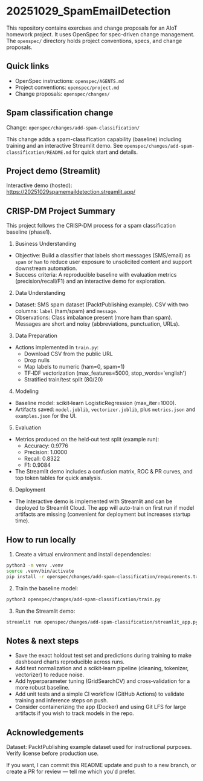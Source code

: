 # 20251029_SpamEmailDetection

This repository contains exercises and change proposals for an AIoT homework project. It uses OpenSpec for spec-driven change management. The `openspec/` directory holds project conventions, specs, and change proposals.

Quick links
-----------
- OpenSpec instructions: `openspec/AGENTS.md`
- Project conventions: `openspec/project.md`
- Change proposals: `openspec/changes/`

Spam classification change
--------------------------
Change: `openspec/changes/add-spam-classification/`

This change adds a spam-classification capability (baseline) including training and an interactive Streamlit demo. See `openspec/changes/add-spam-classification/README.md` for quick start and details.

Project demo (Streamlit)
-------------------------
Interactive demo (hosted): https://20251029spamemaildetection.streamlit.app/

CRISP‑DM Project Summary
------------------------
This project follows the CRISP‑DM process for a spam classification baseline (phase1).

1) Business Understanding
- Objective: Build a classifier that labels short messages (SMS/email) as `spam` or `ham` to reduce user exposure to unsolicited content and support downstream automation.
- Success criteria: A reproducible baseline with evaluation metrics (precision/recall/F1) and an interactive demo for exploration.

2) Data Understanding
- Dataset: SMS spam dataset (PacktPublishing example). CSV with two columns: `label` (ham/spam) and `message`.
- Observations: Class imbalance present (more ham than spam). Messages are short and noisy (abbreviations, punctuation, URLs).

3) Data Preparation
- Actions implemented in `train.py`:
	- Download CSV from the public URL
	- Drop nulls
	- Map labels to numeric (ham=0, spam=1)
	- TF‑IDF vectorization (max_features=5000, stop_words='english')
	- Stratified train/test split (80/20)

4) Modeling
- Baseline model: scikit‑learn LogisticRegression (max_iter=1000).
- Artifacts saved: `model.joblib`, `vectorizer.joblib`, plus `metrics.json` and `examples.json` for the UI.

5) Evaluation
- Metrics produced on the held‑out test split (example run):
	- Accuracy: 0.9776
	- Precision: 1.0000
	- Recall: 0.8322
	- F1: 0.9084
- The Streamlit demo includes a confusion matrix, ROC & PR curves, and top token tables for quick analysis.

6) Deployment
- The interactive demo is implemented with Streamlit and can be deployed to Streamlit Cloud. The app will auto-train on first run if model artifacts are missing (convenient for deployment but increases startup time).

How to run locally
------------------
1. Create a virtual environment and install dependencies:

```bash
python3 -m venv .venv
source .venv/bin/activate
pip install -r openspec/changes/add-spam-classification/requirements.txt
```

2. Train the baseline model:

```bash
python3 openspec/changes/add-spam-classification/train.py
```

3. Run the Streamlit demo:

```bash
streamlit run openspec/changes/add-spam-classification/streamlit_app.py
```

Notes & next steps
------------------
- Save the exact holdout test set and predictions during training to make dashboard charts reproducible across runs.
- Add text normalization and a scikit‑learn pipeline (cleaning, tokenizer, vectorizer) to reduce noise.
- Add hyperparameter tuning (GridSearchCV) and cross‑validation for a more robust baseline.
- Add unit tests and a simple CI workflow (GitHub Actions) to validate training and inference steps on push.
- Consider containerizing the app (Docker) and using Git LFS for large artifacts if you wish to track models in the repo.

Acknowledgements
----------------
Dataset: PacktPublishing example dataset used for instructional purposes. Verify license before production use.

If you want, I can commit this README update and push to a new branch, or create a PR for review — tell me which you'd prefer.
